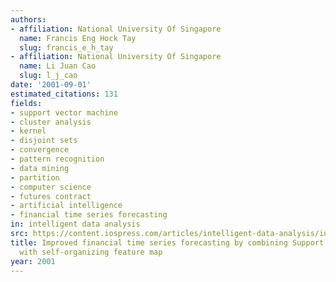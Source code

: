 ```yaml
---
authors:
- affiliation: National University Of Singapore
  name: Francis Eng Hock Tay
  slug: francis_e_h_tay
- affiliation: National University Of Singapore
  name: Li Juan Cao
  slug: l_j_cao
date: '2001-09-01'
estimated_citations: 131
fields:
- support vector machine
- cluster analysis
- kernel
- disjoint sets
- convergence
- pattern recognition
- data mining
- partition
- computer science
- futures contract
- artificial intelligence
- financial time series forecasting
in: intelligent data analysis
src: https://content.iospress.com/articles/intelligent-data-analysis/ida00060
title: Improved financial time series forecasting by combining Support Vector Machines
  with self-organizing feature map
year: 2001
---
```

